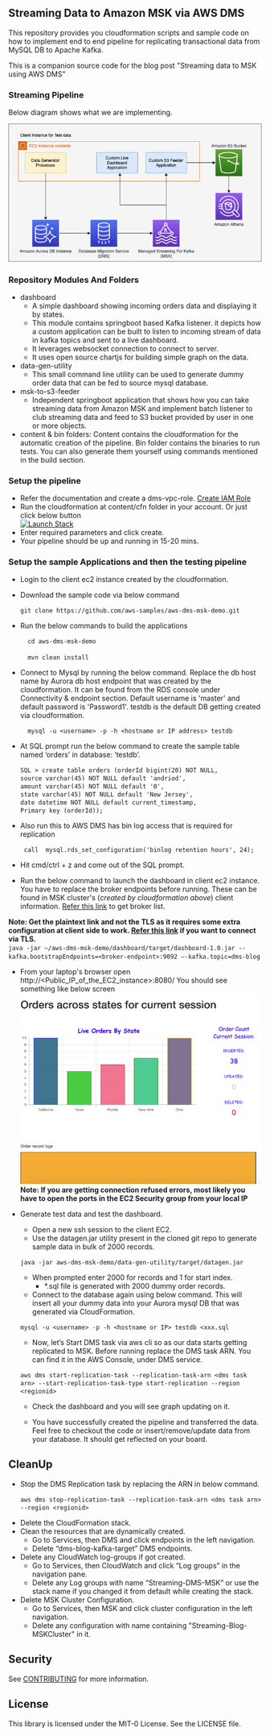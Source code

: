 ## Streaming Data to Amazon MSK via AWS DMS

This repository provides you cloudformation scripts and sample code on how to implement 
end to end pipeline for replicating transactional data from MySQL DB to Apache Kafka.

This is a companion source code for the blog post "Streaming data to MSK using AWS DMS"
### Streaming Pipeline  
Below diagram shows what we are implementing.

![Alt text](content/images/DMS-MSK-Pipeline.png?raw=true "Pipeline")
### Repository Modules And Folders
 * dashboard
    * A simple dashboard showing incoming orders data and displaying it by states.
    * This module contains springboot based Kafka listener. 
    it depicts how a custom application can be built to listen to incoming stream of 
    data in kafka topics and sent to a live dashboard. 
    * It leverages websocket connection to connect to server.
    * It uses open source chartjs for building simple graph on the data.
 * data-gen-utility
   * This small command line utility can be used to generate dummy order data 
   that can be fed to source mysql database. 
 * msk-to-s3-feeder
    * Independent springboot application that shows how you can take streaming data from 
    Amazon MSK and implement batch listener to club streaming data and feed to S3 bucket
    provided by user in one or more objects.
 * content & bin folders: Content contains the cloudformation for the automatic creation of the pipeline.
 Bin folder contains the binaries to run tests. You can also generate them yourself using commands mentioned 
 in the build section.


### Setup the pipeline
* Refer the documentation and create a dms-vpc-role. [Create IAM Role](https://docs.aws.amazon.com/dms/latest/userguide/CHAP_Security.html#CHAP_Security.APIRole)
* Run the cloudformation at content/cfn folder in your account. Or just click below button <br />
 [![Launch Stack](https://cdn.rawgit.com/buildkite/cloudformation-launch-stack-button-svg/master/launch-stack.svg)](https://us-east-2.console.aws.amazon.com/cloudformation/home?region=us-east-2#/stacks/create/review?templateURL=https://aws-database-blog.s3.amazonaws.com/artifacts/Apache_kafka_in_DMS/master-cfn.yaml&stackName=Streaming-DMS-MSK-Pipeline)
* Enter required parameters and click create.
* Your pipeline should be up and running in 15-20 mins.

### Setup the sample Applications and then the testing pipeline
* Login to the client ec2 instance created by the cloudformation.
* Download the sample code via below command
    ```
    git clone https://github.com/aws-samples/aws-dms-msk-demo.git
    ```
* Run the below commands to build the applications
    
  ```
    cd aws-dms-msk-demo
    
    mvn clean install
  ```
* Connect to Mysql by running the below command. Replace the db host name by Aurora
db host endpoint that was created by the cloudformation. It can be found from the RDS console under Connectivity & 
endpoint section. Default username is 'master' and default password is 'Password1'. testdb is the default DB getting created
via cloudformation.
  ```
    mysql -u <username> -p -h <hostname or IP address> testdb 
  ```   

* At SQL prompt run the below command to create the sample table named ‘orders’ in database: ‘testdb’.
    ```
    SQL > create table orders (orderId bigint(20) NOT NULL,
    source varchar(45) NOT NULL default 'andriod',
    amount varchar(45) NOT NULL default '0',
    state varchar(45) NOT NULL default 'New Jersey',
    date datetime NOT NULL default current_timestamp,
    Primary key (orderId));
    ```     
     
        
* Also run this to AWS DMS has bin log access that is required for replication
   ```
    call  mysql.rds_set_configuration('binlog retention hours', 24);
   ```    
* Hit cmd/ctrl + z and come out of the SQL prompt.

* Run the below command to launch the dashboard in client ec2 instance. You have to replace the broker endpoints before running.
These can be found in MSK cluster's (_created by cloudformation above_) client information. 
[Refer this link](https://docs.aws.amazon.com/msk/latest/developerguide/msk-get-bootstrap-brokers.html) to get broker list.

**Note: Get the plaintext link and not the TLS as it requires some extra configuration at client side to work. 
[Refer this link](https://docs.aws.amazon.com/msk/latest/developerguide/msk-authentication.html) if you want to connect via TLS.**  
    ```
    java -jar ~/aws-dms-msk-demo/dashboard/target/dashboard-1.0.jar --kafka.bootstrapEndpoints=<broker-endpoint>:9092 –-kafka.topic=dms-blog
    ```
* From your laptop's browser open http://<Public_IP_of_the_EC2_instance>:8080/
    You should see something like below screen
   ![Alt text](content/images/screen-1.png?raw=true "Pipeline")
**Note: If you are getting connection refused errors, most likely you have to open the ports in the EC2 Security group from your local IP** 
* Generate test data and test the dashboard.
    * Open a new ssh session to the client EC2.
    * Use the datagen.jar utility present in the cloned git repo to generate sample data in bulk of 2000 records.
    
    ```
    java -jar aws-dms-msk-demo/data-gen-utility/target/datagen.jar
    ```
    * When prompted enter 2000 for records and 1 for start index.
        *    *.sql file is generated with 2000 dummy order records.
    * Connect to the database again using below command. This will insert all your dummy 
    data into your Aurora mysql DB that was generated via CloudFormation.
    
    ```
    mysql -u <username> -p -h <hostname or IP> testdb <xxx.sql 
    ```
    * Now, let’s Start DMS task via aws cli so as our data starts getting replicated to MSK. Before running replace the 
    DMS task ARN. You can find it in the AWS Console, under DMS service.
    
    ```
    aws dms start-replication-task --replication-task-arn <dms task arn> --start-replication-task-type start-replication --region <regionid>
    ```
    * Check the dashboard and you will see graph updating on it.
    
    * You have successfully created the pipeline and transferred the data. Feel free to checkout the code or 
    insert/remove/update data from your database. It should get reflected on your board.  

## CleanUp
*	Stop the DMS Replication task by replacing the ARN in below command.
    ```
    aws dms stop-replication-task --replication-task-arn <dms task arn> --region <regionid>
    ```
*   Delete the CloudFormation stack.
*	Clean the resources that are dynamically created.
     * Go to Services, then DMS and click endpoints in the left navigation.
     *	Delete “dms-blog-kafka-target” DMS endpoints.
*	Delete any CloudWatch log-groups if got created.
     * Go to Services, then CloudWatch and click “Log groups” in the navigation pane.    
     * Delete any Log groups with name “Streaming-DMS-MSK” or use the stack name if you changed it from default while creating the stack.
*   Delete MSK Cluster Configuration.
    * Go to Services, then MSK and click cluster configuration in the left navigation.
    * Delete any configuration with name containing "Streaming-Blog-MSKCluster" in it.      
## Security

See [CONTRIBUTING](CONTRIBUTING.md#security-issue-notifications) for more information.

## License

This library is licensed under the MIT-0 License. See the LICENSE file.

